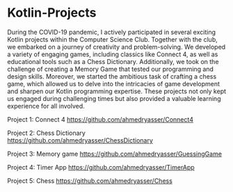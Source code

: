 # Kotlin-Projects
During the COVID-19 pandemic, I actively participated in several exciting Kotlin projects within the Computer Science Club. Together with the club, we embarked on a journey of creativity and problem-solving. We developed a variety of engaging games, including classics like Connect 4, as well as educational tools such as a Chess Dictionary. Additionally, we took on the challenge of creating a Memory Game that tested our programming and design skills. Moreover, we started the ambitious task of crafting a chess game, which allowed us to delve into the intricacies of game development and sharpen our Kotlin programming expertise. These projects not only kept us engaged during challenging times but also provided a valuable learning experience for all involved.

Project 1: Connect 4 
https://github.com/ahmedryasser/Connect4

Project 2: Chess Dictionary
https://github.com/ahmedryasser/ChessDictionary

Project 3: Memory game
https://github.com/ahmedryasser/GuessingGame

Project 4: Timer App
https://github.com/ahmedryasser/TimerApp

Project 5: Chess
https://github.com/ahmedryasser/Chess
